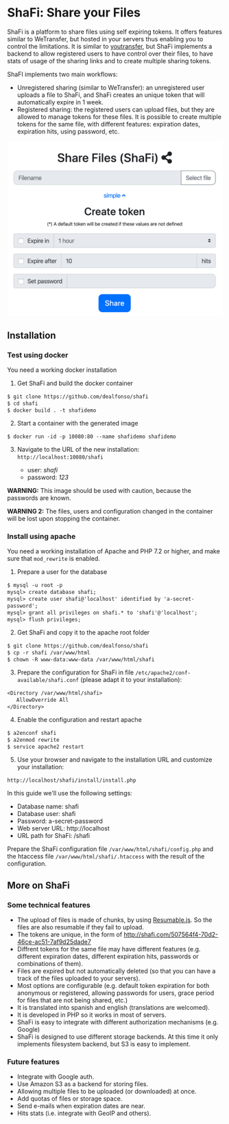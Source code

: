 # ShaFi: Share your Files
ShaFi is a platform to share files using self expiring tokens. It offers features similar to WeTransfer, but hosted in your servers thus enabling you to control the limitations. It is similar to [youtransfer](https://github.com/YouTransfer/YouTransfer), but ShaFi implements a backend to allow registered users to have control over their files, to have stats of usage of the sharing links and to create multiple sharing tokens.

ShaFI implements two main workflows: 
- Unregistered sharing (similar to WeTransfer): an unregistered user uploads a file to ShaFi, and ShaFi creates an unique token that will automatically expire in 1 week.
- Registered sharing: the registered users can upload files, but they are allowed to manage tokens for these files. It is possible to create multiple tokens for the same file, with different features: expiration dates, expiration hits, using password, etc.

![A file created by a registered user](img/create-file.png)

## Installation

### Test using docker

You need a working docker installation

1. Get ShaFi and build the docker container

```
$ git clone https://github.com/dealfonso/shafi
$ cd shafi
$ docker build . -t shafidemo
```

2. Start a container with the generated image

```
$ docker run -id -p 10080:80 --name shafidemo shafidemo
```

3. Navigate to the URL of the new installation: `http://localhost:10080/shafi`

    - user: *shafi*
    - password: *123*

**WARNING:** This image should be used with caution, because the passwords are known. 

**WARNING 2:** The files, users and configuration changed in the container will be lost upon stopping the container.

### Install using apache

You need a working installation of Apache and PHP 7.2 or higher, and make sure that `mod_rewrite` is enabled.

1. Prepare a user for the database

```
$ mysql -u root -p
mysql> create database shafi;
mysql> create user shafi@'localhost' identified by 'a-secret-password';
mysql> grant all privileges on shafi.* to 'shafi'@'localhost';
mysql> flush privileges;
```

2. Get ShaFi and copy it to the apache root folder

```
$ git clone https://github.com/dealfonso/shafi
$ cp -r shafi /var/www/html
$ chown -R www-data:www-data /var/www/html/shafi
```

3. Prepare the configuration for ShaFi in file `/etc/apache2/conf-available/shafi.conf` (please adapt it to your installation):

```
<Directory /var/www/html/shafi>
   AllowOverride All
</Directory>
```

4. Enable the configuration and restart apache

```
$ a2enconf shafi
$ a2enmod rewrite
$ service apache2 restart
```

5. Use your browser and navigate to the installation URL and customize your installation:

```
http://localhost/shafi/install/install.php
```

In this guide we'll use the following settings:

- Database name: shafi
- Database user: shafi
- Password: a-secret-password
- Web server URL: http://localhost
- URL path for ShaFi: /shafi

Prepare the ShaFi configuration file `/var/www/html/shafi/config.php` and the htaccess file `/var/www/html/shafi/.htaccess` with the result of the configuration.

## More on ShaFi

### Some technical features
- The upload of files is made of chunks, by using [Resumable.js](https://github.com/23/resumable.js). So the files are also resumable if they fail to upload.
- The tokens are unique, in the form of http://shafi.com/507564f4-70d2-46ce-ac51-7af9d25dade7
- Diffrent tokens for the same file may have different features (e.g. different expiration dates, different expiration hits, passwords or combinations of them).
- Files are expired but not automatically deleted (so that you can have a track of the files uploaded to your servers).
- Most options are configurable (e.g. default token expiration for both anonymous or registered, allowing passwords for users, grace period for files that are not being shared, etc.)
- It is translated into spanish and english (translations are welcomed).
- It is developed in PHP so it works in most of servers.
- ShaFi is easy to integrate with different authorization mechanisms (e.g. Google)
- ShaFi is designed to use different storage backends. At this time it only implements filesystem backend, but S3 is easy to implement.

### Future features
- Integrate with Google auth.
- Use Amazon S3 as a backend for storing files.
- Allowing multiple files to be uploaded (or downloaded) at once.
- Add quotas of files or storage space.
- Send e-mails when expiration dates are near.
- Hits stats (i.e. integrate with GeoIP and others).
